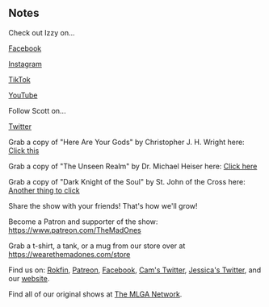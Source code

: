 ## Notes

Check out Izzy on...

[Facebook](https://m.facebook.com/100040131742721/)

[Instagram](https://t.co/XJUQglilvu)

[TikTok](https://t.co/y7yPV4WceG)

[YouTube](https://t.co/az1jeWm9s8)

Follow Scott on... 

[Twitter](https://twitter.com/Scottjohnson015)

Grab a copy of "Here Are Your Gods" by Christopher J. H. Wright here: [Click this](https://amzn.to/2ZbkM7W)

Grab a copy of "The Unseen Realm" by Dr. Michael Heiser here: [Click here](https://amzn.to/3ncJb5t)

Grab a copy of "Dark Knight of the Soul" by St. John of the Cross here: [Another thing to click](https://amzn.to/30FEgCt)

Share the show with your friends! That's how we'll grow!

Become a Patron and supporter of the show: https://www.patreon.com/TheMadOnes

Grab a t-shirt, a tank, or a mug from our store over at https://wearethemadones.com/store

Find us on:
[Rokfin](https://rokfin.com/TheMadOnes), [Patreon](https://patreon.com/TheMadOnes), [Facebook](https://www.facebook.com/WeAreTheMad/), [Cam's Twitter](https://twitter.com/HamCarless), [Jessica's Twitter](https://twitter.com/soupcanarchist), and our [website](http://wearethemad.com).

Find all of our original shows at [The MLGA Network](https://mlganetwork.com).
